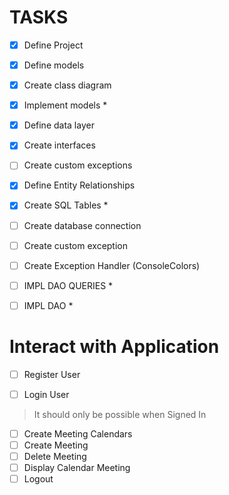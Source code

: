 # TASKS
- [x] Define Project
- [x] Define models
- [x] Create class diagram
- [x] Implement models *
- [x] Define data layer
- [x] Create interfaces
- [ ] Create custom exceptions

- [x] Define Entity Relationships
- [x] Create SQL Tables *
- [ ] Create database connection
- [ ] Create custom exception
- [ ] Create Exception Handler (ConsoleColors)

- [ ] IMPL DAO QUERIES *
- [ ] IMPL DAO *


# Interact with Application
- [ ] Register User
- [ ] Login User


> It should only be possible when Signed In
- [ ] Create Meeting Calendars
- [ ] Create Meeting
- [ ] Delete Meeting
- [ ] Display Calendar Meeting
- [ ] Logout